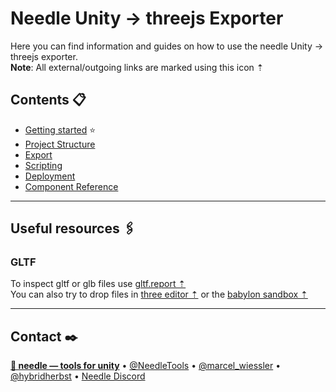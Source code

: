 # Needle Unity → threejs Exporter

Here you can find information and guides on how to use the needle Unity → threejs exporter.  
**Note**: All external/outgoing links are marked using this icon ⇡

## Contents 📋
- [Getting started](./documentation/getting_started.md) ⭐
- [Project Structure](./documentation/project_structure.md)
- [Export](./documentation/getting_started.md#export-⚙%EF%B8%8F)
- [Scripting](./documentation/scripting.md)
- [Deployment](./documentation/deployment.md)
- [Component Reference](./documentation/component-reference.md)


--- 
## Useful resources 🖇

### GLTF
To inspect gltf or glb files use [gltf.report ⇡](https://gltf.report/)   
You can also try to drop files in [three editor ⇡](https://threejs.org/editor/) or the [babylon sandbox ⇡](https://sandbox.babylonjs.com/)


---
## Contact ✒️
<b>[🌵 needle — tools for unity](https://needle.tools)</b> • 
[@NeedleTools](https://twitter.com/NeedleTools) • 
[@marcel_wiessler](https://twitter.com/marcel_wiessler) • 
[@hybridherbst](https://twitter.com/hybridherbst) • 
[Needle Discord](https://discord.gg/CFZDp4b)
